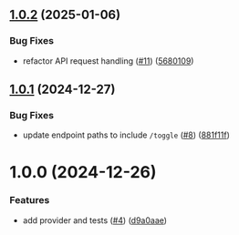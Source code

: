 ## [1.0.2](https://github.com/Hyphen/openfeature-provider-javascript-web/compare/v1.0.1...v1.0.2) (2025-01-06)


### Bug Fixes

* refactor API request handling ([#11](https://github.com/Hyphen/openfeature-provider-javascript-web/issues/11)) ([5680109](https://github.com/Hyphen/openfeature-provider-javascript-web/commit/56801099254b6c16f4a336f8e2eff96874fcca47))

## [1.0.1](https://github.com/Hyphen/openfeature-provider-javascript-web/compare/v1.0.0...v1.0.1) (2024-12-27)


### Bug Fixes

* update endpoint paths to include `/toggle` ([#8](https://github.com/Hyphen/openfeature-provider-javascript-web/issues/8)) ([881f11f](https://github.com/Hyphen/openfeature-provider-javascript-web/commit/881f11f6f26a67860d32522327d2459e409ed605))

# 1.0.0 (2024-12-26)


### Features

* add provider and tests ([#4](https://github.com/Hyphen/openfeature-provider-javascript-web/issues/4)) ([d9a0aae](https://github.com/Hyphen/openfeature-provider-javascript-web/commit/d9a0aae9dfff7850d694f8560f2d2770f74ab9b4))

